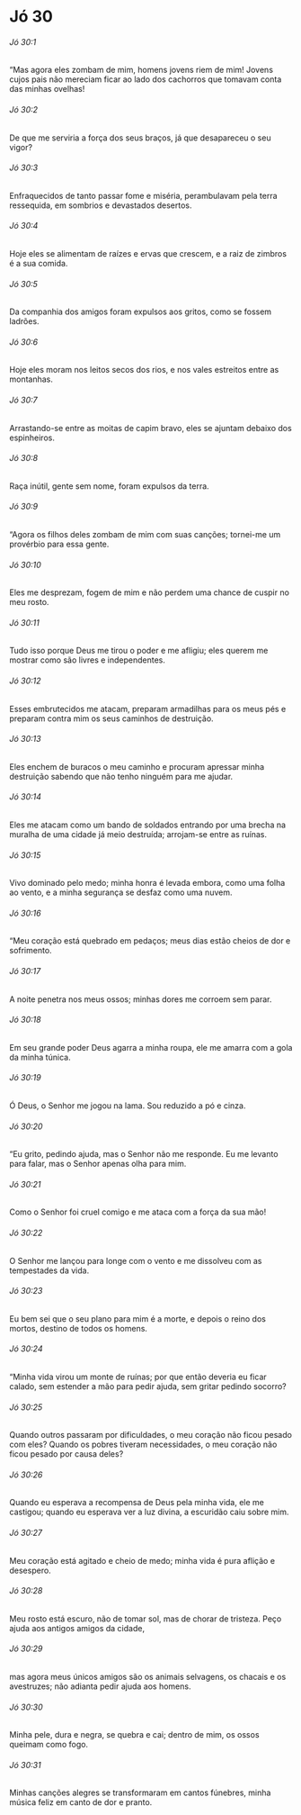# Jó 30

###### Jó 30:1

“Mas agora eles zombam de mim, homens jovens riem de mim! Jovens cujos pais não mereciam ficar ao lado dos cachorros que tomavam conta das minhas ovelhas!

###### Jó 30:2

De que me serviria a força dos seus braços, já que desapareceu o seu vigor?

###### Jó 30:3

Enfraquecidos de tanto passar fome e miséria, perambulavam pela terra ressequida, em sombrios e devastados desertos.

###### Jó 30:4

Hoje eles se alimentam de raízes e ervas que crescem, e a raiz de zimbros é a sua comida.

###### Jó 30:5

Da companhia dos amigos foram expulsos aos gritos, como se fossem ladrões.

###### Jó 30:6

Hoje eles moram nos leitos secos dos rios, e nos vales estreitos entre as montanhas.

###### Jó 30:7

Arrastando-se entre as moitas de capim bravo, eles se ajuntam debaixo dos espinheiros.

###### Jó 30:8

Raça inútil, gente sem nome, foram expulsos da terra.

###### Jó 30:9

“Agora os filhos deles zombam de mim com suas canções; tornei-me um provérbio para essa gente.

###### Jó 30:10

Eles me desprezam, fogem de mim e não perdem uma chance de cuspir no meu rosto.

###### Jó 30:11

Tudo isso porque Deus me tirou o poder e me afligiu; eles querem me mostrar como são livres e independentes.

###### Jó 30:12

Esses embrutecidos me atacam, preparam armadilhas para os meus pés e preparam contra mim os seus caminhos de destruição.

###### Jó 30:13

Eles enchem de buracos o meu caminho e procuram apressar minha destruição sabendo que não tenho ninguém para me ajudar.

###### Jó 30:14

Eles me atacam como um bando de soldados entrando por uma brecha na muralha de uma cidade já meio destruída; arrojam-se entre as ruínas.

###### Jó 30:15

Vivo dominado pelo medo; minha honra é levada embora, como uma folha ao vento, e a minha segurança se desfaz como uma nuvem.

###### Jó 30:16

“Meu coração está quebrado em pedaços; meus dias estão cheios de dor e sofrimento.

###### Jó 30:17

A noite penetra nos meus ossos; minhas dores me corroem sem parar.

###### Jó 30:18

Em seu grande poder Deus agarra a minha roupa, ele me amarra com a gola da minha túnica.

###### Jó 30:19

Ó Deus, o Senhor me jogou na lama. Sou reduzido a pó e cinza.

###### Jó 30:20

“Eu grito, pedindo ajuda, mas o Senhor não me responde. Eu me levanto para falar, mas o Senhor apenas olha para mim.

###### Jó 30:21

Como o Senhor foi cruel comigo e me ataca com a força da sua mão!

###### Jó 30:22

O Senhor me lançou para longe com o vento e me dissolveu com as tempestades da vida.

###### Jó 30:23

Eu bem sei que o seu plano para mim é a morte, e depois o reino dos mortos, destino de todos os homens.

###### Jó 30:24

“Minha vida virou um monte de ruínas; por que então deveria eu ficar calado, sem estender a mão para pedir ajuda, sem gritar pedindo socorro?

###### Jó 30:25

Quando outros passaram por dificuldades, o meu coração não ficou pesado com eles? Quando os pobres tiveram necessidades, o meu coração não ficou pesado por causa deles?

###### Jó 30:26

Quando eu esperava a recompensa de Deus pela minha vida, ele me castigou; quando eu esperava ver a luz divina, a escuridão caiu sobre mim.

###### Jó 30:27

Meu coração está agitado e cheio de medo; minha vida é pura aflição e desespero.

###### Jó 30:28

Meu rosto está escuro, não de tomar sol, mas de chorar de tristeza. Peço ajuda aos antigos amigos da cidade,

###### Jó 30:29

mas agora meus únicos amigos são os animais selvagens, os chacais e os avestruzes; não adianta pedir ajuda aos homens.

###### Jó 30:30

Minha pele, dura e negra, se quebra e cai; dentro de mim, os ossos queimam como fogo.

###### Jó 30:31

Minhas canções alegres se transformaram em cantos fúnebres, minha música feliz em canto de dor e pranto.

